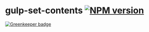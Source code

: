 # gulp-set-contents [![NPM version][npm-image]][npm-url]

[![Greenkeeper badge](https://badges.greenkeeper.io/christophehurpeau/gulp-set-contents.svg)](https://greenkeeper.io/)


[npm-image]: https://img.shields.io/npm/v/gulp-set-contents.svg?style=flat
[npm-url]: https://npmjs.org/package/gulp-set-contents
